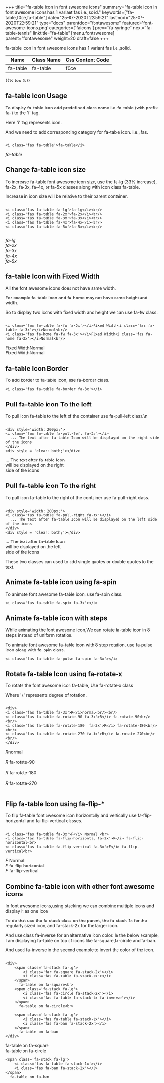 +++
title="fa-table icon in font awesome icons"
summary="fa-table icon in font awesome icons has 1 variant fas i.e.,solid."
keywords=["fa-table,f0ce,fa-table"]
date="25-07-2020T22:59:21"
lastmod="25-07-2020T22:59:21"
type="docs"
parentdoc="fontawesome"
featured='font-awesome-icons.png'
categories=['faicons']
prev="fa-syringe"
next="fa-table-tennis"
linktitle="fa-table"
[menu.fontawesome]
parent="fontawesome"
weight=20
draft=false
+++


fa-table icon in font awesome icons has 1 variant fas i.e.,solid.

<div class='table-responsive'><table class='table'><thead><tr><th>Name</th><th>Class Name</th><th>Css Content Code</th></tr></thead><tbody><tr><td>fa-table</td><td>fa-table</td><td>f0ce</td></tr></tbody></table></div>


{{% toc %}}


## fa-table icon Usage

To display fa-table icon add predefined class name i.e.,fa-table (with prefix fa-) to the 'i' tag.

Here 'i' tag represents icon.

And we need to add corresponding category for fa-table icon. i.e., fas.


```

<i class='fas fa-table'>fa-table</i>
```

<i class='fas fa-table'>fa-table</i>




## Change fa-table icon size
To increase fa-table font awesome icon size, use the fa-lg (33% increase), fa-2x, fa-3x, fa-4x, or fa-5x classes along with icon class fa-table.

Increase in icon size will be relative to their parent container. 

```

<i class='fas fa-table fa-lg'>fa-lg</i><br/>
<i class='fas fa-table fa-2x'>fa-2x</i><br/>
<i class='fas fa-table fa-3x'>fa-3x</i><br/>
<i class='fas fa-table fa-4x'>fa-4x</i><br/>
<i class='fas fa-table fa-5x'>fa-5x</i><br/>
            
```

<i class='fas fa-table fa-lg'>fa-lg</i><br/>
<i class='fas fa-table fa-2x'>fa-2x</i><br/>
<i class='fas fa-table fa-3x'>fa-3x</i><br/>
<i class='fas fa-table fa-4x'>fa-4x</i><br/>
<i class='fas fa-table fa-5x'>fa-5x</i><br/>
            



## fa-table Icon with Fixed Width 

All the font awesome icons does not have same width.

For example fa-table icon and fa-home may not have same height and width.

So to display two icons with fixed width and height we can use fa-fw class.


```

<i class='fas fa-table fa-fw fa-3x'></i>Fixed Width<i class='fas fa-table fa-3x'></i>Normal<br/>
<i class='fas fa-home fa-fw fa-3x'></i>Fixed Width<i class='fas fa-home fa-3x'></i>Normal<br/>
```

<i class='fas fa-table fa-fw fa-3x'></i>Fixed Width<i class='fas fa-table fa-3x'></i>Normal<br/>
<i class='fas fa-home fa-fw fa-3x'></i>Fixed Width<i class='fas fa-home fa-3x'></i>Normal<br/>



## fa-table Icon Border 

To add border to fa-table icon, use fa-border class.


```
<i class='fas fa-table fa-border fa-3x'></i>

```
<i class='fas fa-table fa-border fa-3x'></i>





## Pull fa-table icon To the left

To pull icon fa-table to the left of the container use fa-pull-left class.\n

```

<div style='width: 200px;'>
<i class='fas fa-table fa-pull-left fa-3x'></i>
  ... The text after fa-table Icon will be displayed on the right side of the icons
</div>
<div style = 'clear: both;'></div>
```

<div style='width: 200px;'>
<i class='fas fa-table fa-pull-left fa-3x'></i>
  ... The text after fa-table Icon will be displayed on the right side of the icons
</div>
<div style = 'clear: both;'></div>




## Pull fa-table icon To the right
To pull icon fa-table to the right of the container use fa-pull-right class.

```

<div style='width: 200px;'>
<i class='fas fa-table fa-pull-right fa-3x'></i>
  ... The text after fa-table Icon will be displayed on the left side of the icons
</div>
<div style = 'clear: both;'></div>
```

<div style='width: 200px;'>
<i class='fas fa-table fa-pull-right fa-3x'></i>
  ... The text after fa-table Icon will be displayed on the left side of the icons
</div>
<div style = 'clear: both;'></div>

These two classes can used to add single quotes or double quotes to the text.


## Animate fa-table icon using fa-spin
To animate font awesome fa-table icon, use fa-spin class.

```
<i class='fas fa-table fa-spin fa-3x'></i>
```
<i class='fas fa-table fa-spin fa-3x'></i>




## Animate fa-table icon with steps
While animating the font awesome icon,We can rotate fa-table icon in 8 steps instead of uniform rotation.

To animate font awesome fa-table icon with 8 step rotation, use fa-pulse icon along with fa-spin class.


```
<i class='fas fa-table fa-pulse fa-spin fa-3x'></i>

```
<i class='fas fa-table fa-pulse fa-spin fa-3x'></i>





## Rotate fa-table Icon using fa-rotate-x
To rotate the font awesome icon fa-table, Use fa-rotate-x class

Where 'x' represents degree of rotation.


```

<div>
<i class='fas fa-table fa-3x'>R</i>normal<br/><br/>
<i class='fas fa-table fa-rotate-90 fa-3x'>R</i> fa-rotate-90<br/><br/> 
<i class='fas fa-table fa-rotate-180  fa-3x'>R</i> fa-rotate-180<br/><br/> 
<i class='fas fa-table fa-rotate-270 fa-3x'>R</i> fa-rotate-270<br/><br/>
</div>
```

<div>
<i class='fas fa-table fa-3x'>R</i>normal<br/><br/>
<i class='fas fa-table fa-rotate-90 fa-3x'>R</i> fa-rotate-90<br/><br/> 
<i class='fas fa-table fa-rotate-180  fa-3x'>R</i> fa-rotate-180<br/><br/> 
<i class='fas fa-table fa-rotate-270 fa-3x'>R</i> fa-rotate-270<br/><br/>
</div>




## Flip fa-table Icon using fa-flip-*
To flip fa-table font awesome icon horizontally and vertically use fa-flip-horizontal and fa-flip-vertical classes. 

```

<i class='fas fa-table fa-3x'>F</i> Normal <br>
<i class='fas fa-table fa-flip-horizontal fa-3x'>F</i> fa-flip-horizontal<br>
<i class='fas fa-table fa-flip-vertical fa-3x'>F</i> fa-flip-vertical<br>
```

<i class='fas fa-table fa-3x'>F</i> Normal <br>
<i class='fas fa-table fa-flip-horizontal fa-3x'>F</i> fa-flip-horizontal<br>
<i class='fas fa-table fa-flip-vertical fa-3x'>F</i> fa-flip-vertical<br>




## Combine fa-table icon with other font awesome icons
In font awesome icons,using stacking we can combine multiple icons and display it as one icon 

To do that use the fa-stack class on the parent, the fa-stack-1x for the regularly sized icon, and fa-stack-2x for the larger icon.

And use class fa-inverse for an alternative icon color. 
In the below example, I am displaying fa-table on top of icons like fa-square,fa-circle and fa-ban.

And used fa-inverse in the second example to invert the color of the icon.

```

<div>
    <span class='fa-stack fa-lg'>
        <i class='far fa-square fa-stack-2x'></i>
        <i class='fas fa-table fa-stack-1x'></i>
    </span>
      fa-table on fa-square<br>
    <span class='fa-stack fa-lg'>
        <i class='fas fa-circle fa-stack-2x'></i>
        <i class='fas fa-table fa-stack-1x fa-inverse'></i>
    </span>
      fa-table on fa-circle<br>

    <span class='fa-stack fa-lg'>
        <i class='fas fa-table fa-stack-1x'></i>
        <i class='fas fa-ban fa-stack-2x'></i>
    </span>
      fa-table on fa-ban
</div>
```

<div>
    <span class='fa-stack fa-lg'>
        <i class='far fa-square fa-stack-2x'></i>
        <i class='fas fa-table fa-stack-1x'></i>
    </span>
      fa-table on fa-square<br>
    <span class='fa-stack fa-lg'>
        <i class='fas fa-circle fa-stack-2x'></i>
        <i class='fas fa-table fa-stack-1x fa-inverse'></i>
    </span>
      fa-table on fa-circle<br>

    <span class='fa-stack fa-lg'>
        <i class='fas fa-table fa-stack-1x'></i>
        <i class='fas fa-ban fa-stack-2x'></i>
    </span>
      fa-table on fa-ban
</div>







